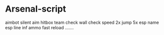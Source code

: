 # Arsenal-script
aimbot 
silent aim 
hitbox 
team check
wall check
speed 2x
jump 5x
esp name
esp line 
inf ammo
fast reload
.......
